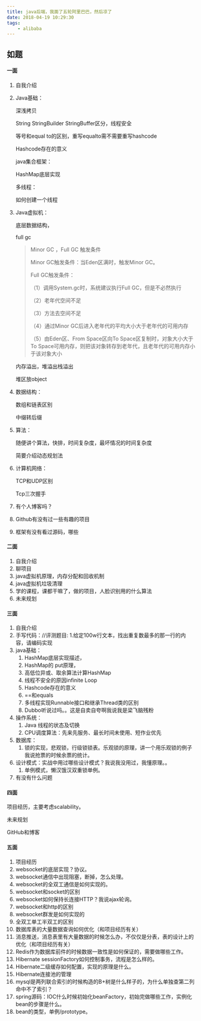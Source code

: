 ```yaml
---
title: java后端，我面了五轮阿里巴巴，然后凉了
date: 2018-04-19 10:29:30
tags:
	- alibaba
---
```


## 如题

#### 一面

1. 自我介绍

2. Java基础：

   深浅拷贝

   String StringBuilder StringBuffer区分，线程安全

   等号和equal to的区别，重写equalto需不需要重写hashcode

   Hashcode存在的意义

   java集合框架：

   HashMap底层实现

   多线程：

   如何创建一个线程

3. Java虚拟机：

   底层数据结构，

   full gc

   > Minor GC ，Full GC 触发条件
   >
   > Minor GC触发条件：当Eden区满时，触发Minor GC。
   >
   > Full GC触发条件：
   >
   > （1）调用System.gc时，系统建议执行Full GC，但是不必然执行
   >
   > （2）老年代空间不足
   >
   > （3）方法去空间不足
   >
   > （4）通过Minor GC后进入老年代的平均大小大于老年代的可用内存
   >
   > （5）由Eden区、From Space区向To Space区复制时，对象大小大于To Space可用内存，则把该对象转存到老年代，且老年代的可用内存小于该对象大小

   内存溢出，堆溢出栈溢出

   堆区放object

4. 数据结构：

   数组和链表区别

   中缀转后缀

5. 算法：

   随便讲个算法，快排，时间复杂度，最坏情况的时间复杂度

   简要介绍动态规划法

6. 计算机网络：

   TCP和UDP区别

   Tcp三次握手

7. 有个人博客吗？

8. Github有没有过一些有趣的项目

9. 框架有没有看过源码，哪些

#### 二面

1. 自我介绍
2. 聊项目
3. java虚拟机原理，内存分配和回收机制
4. java虚拟机垃圾清理
5. 学的课程，课都干嘛了，做的项目，人脸识别用的什么算法
6. 未来规划

#### 三面

1. 自我介绍
2. 手写代码：//评测题目: 1.给定100w行文本，找出重复数最多的那一行的内容，请编码实现
3. java基础：
   1. HashMap底层实现描述，
   2. HashMap的	put原理，
   3. 高低位异或、取余算法计算HashMap
   4. 线程不安全的原因infinite Loop
   5. Hashcode存在的意义
   6. ==和equals
   7. 多线程实现Runnable接口和继承Thread类的区别
   8. Dubbo听说过吗。。这是自卖自夸啊我说我是梁飞脑残粉
4. 操作系统：
   1. Java 线程的状态及切换
   2. CPU调度算法：先来先服务、最长时间未使用、短作业优先
5. 数据库：
   1. 锁的实现，悲观锁，行级锁锁表。乐观锁的原理，讲一个用乐观锁的例子我说抢票的时候余票的统计。
6. 设计模式：实战中用过哪些设计模式？我说我没用过，我懂原理。。
   1. 单例模式，懒汉饿汉双重锁单例。
7. 有没有什么问题

#### 四面

项目经历，主要考虑scalability。

未来规划

GitHub和博客

#### 五面

1. 项目经历
2. websocket的底层实现？协议。
3. websocket通信中出现阻塞，断掉，怎么处理。
4. websocket的全双工通信是如何实现的。
5. websocket和socket的区别
6. websocket如何保持长连接HTTP？我说ajax轮询。
7. websocket和http的区别
8. websocket群发是如何实现的
9. 全双工单工半双工的区别
10. 数据库表的大量数据查询如何优化（和项目经历有关）
11. 消息推送，消息表里有大量数据的时候怎么办，不仅仅是分表，表的设计上的优化（和项目经历有关）
12. Redis作为数据库前件的时候数据一致性是如何保证的，需要做哪些工作。
13. Hibernate sessionFactory如何控制事务，流程是怎么样的。
14. Hibernate二级缓存如何配置，实现的原理是什么。
15. Hibernate连接池的管理
16. mysql是两列联合索引的时候构造的B+树是什么样子的，为什么单独查第二列命中不了索引？
17. spring源码：IOC什么时候初始化beanFactory，初始完做哪些工作，实例化bean的步骤是什么。
18. bean的类型，单例/prototype。

